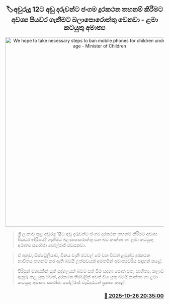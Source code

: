 <p align='center'><b><h2 align='center' title='We hope to take necessary steps to ban mobile phones for children under 12 years of age - Minister of Children's Affairs'>🏷අවුරුදු 12ට අඩු දරුවන්ට ජංගම දුරකථන තහනම් කිරීමට අවශ්‍ය පියවර ගැනීමට බලාපොරොත්තු වෙනවා - ළමා කටයුතු අමාත්‍ය</h2></b></p>
<p align='center'><img src='https://helakuru.sgp1.cdn.digitaloceanspaces.com/esana/images/lib/saroja-saviththri-ui.jpg' width='600' alt='We hope to take necessary steps to ban mobile phones for children under 12 years of age - Minister of Children's Affairs'></p>

> ශ්‍රී ලංකාව තුළ අවුරුදු 12ට අඩු දරුවන්ට ජංගම දුරකථන තහනම් කිරීමට අවශ්‍ය පියවර ඉදිරියේදී ගැනීමට බලාපොරොත්තු වන බව කාන්තා හා ළමා කටයුතු අමාත්‍ය සරෝජා පෝල්රාජ් පවසනවා.

> ඒ අනුව, ඕස්ට්‍රේලියාව, චීනය වැනි රටවල් මේ වන විටත් ළමුන්ට දුරකථන භාවිතය තහනම් කර ඇති බවයි උත්සවයක් අමතමින් අමාත්‍යවරිය සඳහන් කළේ.

> පිරිපුන් මනසකින් යුත් පුද්ගලයන් බවට පත් වීම සඳහා පොත පත, සාහිත්‍ය, කලාව ඇසුරු කළ යුතු බවත්, දුරකථන තිරවලින් ඉවත් විය යුතු බවයි කාන්තා හා ළමා කටයුතු අමාත්‍ය සරෝජා පෝල්රාජ් වැඩිදුරටත් ප්‍රකාශ කළේ.



<h3 align='right'><a href='https://www.helakuru.lk/esana/p/114804/'>📅 2025-10-26 20:35:00</a></h3>
